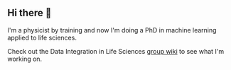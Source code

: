## Hi there 👋

I'm a physicist by training and now I'm doing a PhD in machine learning applied to life sciences. 

Check out the Data Integration in Life Sciences [group wiki](https://www.mi.fu-berlin.de/w/DILIS/WebHome) to see what I'm working on.

<!--
**umurcankaya/umurcankaya** is a ✨ _special_ ✨ repository because its `README.md` (this file) appears on your GitHub profile.

Here are some ideas to get you started:

- 🔭 I’m currently working on ...
- 🌱 I’m currently learning ...
- 👯 I’m looking to collaborate on ...
- 🤔 I’m looking for help with ...
- 💬 Ask me about ...
- 📫 How to reach me: ...
- 😄 Pronouns: ...
- ⚡ Fun fact: ...
-->
